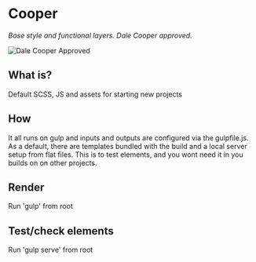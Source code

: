 # Cooper

*Base style and functional layers. Dale Cooper approved.*

![Dale Cooper Approved](https://i.imgur.com/ZDWFHnB.jpg "Dale Cooper Approved")

## What is?

Default SCSS, JS and assets for starting new projects

## How

It all runs on gulp and inputs and outputs are configured via the gulpfile.js.
As a default, there are templates bundled with the build and a local server setup from flat files. This is to test elements, and you wont need it in you builds on on other projects.

## Render

Run 'gulp' from root

## Test/check elements

Run 'gulp serve' from root
